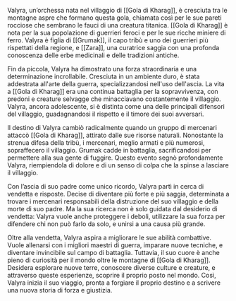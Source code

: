 Valyra, un’orchessa nata nel villaggio di [[Gola di Kharag]], è cresciuta tra le montagne aspre che formano questa gola, chiamata così per le sue pareti rocciose che sembrano le fauci di una creatura titanica. [[Gola di Kharag]] è nota per la sua popolazione di guerrieri feroci e per le sue ricche miniere di ferro. Valyra è figlia di [[Grumak]], il capo tribù e uno dei guerrieri più rispettati della regione, e [[Zara]], una curatrice saggia con una profonda conoscenza delle erbe medicinali e delle tradizioni antiche.

Fin da piccola, Valyra ha dimostrato una forza straordinaria e una determinazione incrollabile. Cresciuta in un ambiente duro, è stata addestrata all'arte della guerra, specializzandosi nell'uso dell'ascia. La vita a [[Gola di Kharag]] era una continua battaglia per la sopravvivenza, con predoni e creature selvagge che minacciavano costantemente il villaggio. Valyra, ancora adolescente, si è distinta come una delle principali difensori del villaggio, guadagnandosi il rispetto e il timore dei suoi avversari.

Il destino di Valyra cambiò radicalmente quando un gruppo di mercenari attaccò [[Gola di Kharag]], attirato dalle sue risorse naturali. Nonostante la strenua difesa della tribù, i mercenari, meglio armati e più numerosi, sopraffecero il villaggio. Grumak cadde in battaglia, sacrificandosi per permettere alla sua gente di fuggire. Questo evento segnò profondamente Valyra, riempiendola di dolore e di un senso di colpa che la spinse a lasciare il villaggio.

Con l’ascia di suo padre come unico ricordo, Valyra partì in cerca di vendetta e risposte. Decise di diventare più forte e più saggia, determinata a trovare i mercenari responsabili della distruzione del suo villaggio e della morte di suo padre. Ma la sua ricerca non è solo guidata dal desiderio di vendetta: Valyra vuole anche proteggere i deboli, utilizzare la sua forza per difendere chi non può farlo da solo, e unirsi a una causa più grande.

Oltre alla vendetta, Valyra aspira a migliorare le sue abilità combattive. Vuole allenarsi con i migliori maestri di guerra, imparare nuove tecniche, e diventare invincibile sul campo di battaglia. Tuttavia, il suo cuore è anche pieno di curiosità per il mondo oltre le montagne di [[Gola di Kharag]]. Desidera esplorare nuove terre, conoscere diverse culture e creature, e attraverso queste esperienze, scoprire il proprio posto nel mondo. Così, Valyra inizia il suo viaggio, pronta a forgiare il proprio destino e a scrivere una nuova storia di forza e giustizia.
